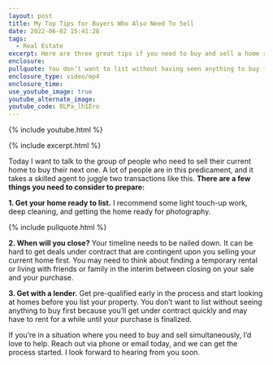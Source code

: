 ```yaml
---
layout: post
title: My Top Tips for Buyers Who Also Need To Sell
date: 2022-06-02 15:41:28
tags:
  - Real Estate
excerpt: Here are three great tips if you need to buy and sell a home right now.
enclosure:
pullquote: You don’t want to list without having seen anything to buy first.
enclosure_type: video/mp4
enclosure_time:
use_youtube_image: true
youtube_alternate_image:
youtube_code: 0LPa_lh1Ero
---
```

{% include youtube.html %}

{% include excerpt.html %}

Today I want to talk to the group of people who need to sell their current home to buy their next one. A lot of people are in this predicament, and it takes a skilled agent to juggle two transactions like this. **There are a few things you need to consider to prepare:**

**1\. Get your home ready to list.** I recommend some light touch-up work, deep cleaning, and getting the home ready for photography.

{% include pullquote.html %}

**2\. When will you close?** Your timeline needs to be nailed down. It can be hard to get deals under contract that are contingent upon you selling your current home first. You may need to think about finding a temporary rental or living with friends or family in the interim between closing on your sale and your purchase.

**3\. Get with a lender.** Get pre-qualified early in the process and start looking at homes before you list your property. You don’t want to list without seeing anything to buy first because you’ll get under contract quickly and may have to rent for a while until your purchase is finalized.

If you’re in a situation where you need to buy and sell simultaneously, I’d love to help. Reach out via phone or email today, and we can get the process started. I look forward to hearing from you soon.
